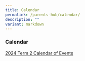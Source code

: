 ```yaml
---
title: Calendar
permalink: /parents-hub/calendar/
description: ""
variant: markdown
---
```

### Calendar
[2024 Term 2 Calendar of Events](/files/2024_TERM_2_COE.pdf)